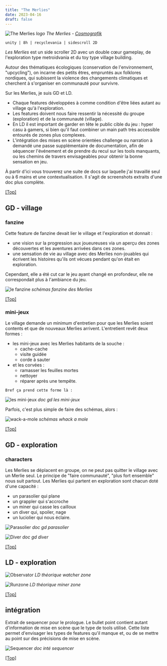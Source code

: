 ```yaml
---
title: "The Merlies"
date: 2023-04-16
draft: false
---
```


![The Merlies](./images/logo.png)
*logo The Merlies - [Cosmografik](https://bsky.app/profile/cosmografik.bsky.social)*

`unity | 8h | recyclevania | sidescroll 2D`

*Les Merlies* est un side scroller 2D avec un double cœur gameplay, de l'exploration type metroidvania et du toy type village building.

Autour des thématiques écologiques (conservation de l'environnement, "upcycling"), on incarne des petits êtres, empruntés aux folklores nordiques, qui subissent la violence des changements climatiques et cherchent à s'organiser en communauté pour survivre.

Sur les Merlies, je suis GD et LD. 
- Chaque features développées à comme condition d'être liées autant au village qu'à l'exploration.
- Les features doivent nous faire ressentir la nécessité du groupe (exploration) et de la communauté (village).
- En LD il est important de garder en tête le public cible du jeu : hyper casu à gamers, si bien qu'il faut combiner un main path très accessible entourés de zones plus complexes.
- L'intégration des mises en scène orientées challenge ou narration à demandé une passe supplémentaire de documentation, afin de séquencer l'événement et de prendre du recul sur les tools manquants, ou les chemins de travers envisageables pour obtenir la bonne sensation en jeu.

À partir d'ici vous trouverez une suite de docs sur laquelle j'ai travaillé seul ou à 6 mains et une contextualisation. Il s'agit de screenshots extraits d'une doc plus complète.

[[Top]](#top)

## GD - village

### fanzine
Cette feature de fanzine devait lier le village et l'exploration et donnait :
- une vision sur la progression aux joueureuses via un aperçu des zones découvertes et les aventures arrivées dans ces zones.
- une sensation de vie au village avec des Merlies non-jouables qui écrivent les histoires qu'ils ont vécues pendant qu'on était en exploration.

Cependant, elle a été cut car le jeu ayant changé en profondeur, elle ne correspondait plus à l'ambiance du jeu.

![le fanzine](./images/cartefanzine.png)
*schémas fanzine des Merlies*

[[Top]](#top)

### mini-jeux
Le village demande un minimum d'entretien pour que les Merlies soient contents et que de nouveaux Merlies arrivent. L'entretient revêt deux formes : 
- les mini-jeux avec les Merlies habitants de la souche : 
	- cache-cache
	- visite guidée
	- corde à sauter
- et les corvées : 
	- ramasser les feuilles mortes
	- nettoyer
	- réparer après une tempête.

`Bref ça prend cette forme là :`

![les mini-jeux](./images/minijeux.png)
*doc gd les mini-jeux*

Parfois, c'est plus simple de faire des schémas, alors :

![wack-a-mole](./images/guacamole.png)
*schémas whack a mole*

[[Top]](#top)

## GD - exploration

### characters
Les Merlies se déplacent en groupe, on ne peut pas quitter le village avec un Merlie seul. Le principe de "faire communauté", "plus fort ensemble" nous suit partout. Les Merlies qui partent en exploration sont chacun doté d'une capacité : 
- un parasolier qui plane 
- un grappler qui s'accroche 
- un miner qui casse les cailloux
- un diver qui, spoiler, nage
- un luciolier qui nous éclaire.

![Parasolier](./images/parasolier.png)
*doc gd parasolier*

![Diver](./images/diver.png) 
*doc gd diver*

[[Top]](#top)

## LD - exploration

![Observator](./images/ld_observator.png)
*LD théorique watcher zone*

![Runzone](./images/minerzone.png)
*LD théorique miner zone*

[[Top]](#top)

## intégration

Extrait de sequencer pour le prologue. Le bullet point contient autant d'information de mise en scène que le type de tools utilisé. Cette liste permet d'envisager les types de features qu'il manque et, ou de se mettre au point sur des précisions de mise en scène.

![Sequencer](./images/sequencer.png)
*doc inté sequencer*

[[Top]](#top)